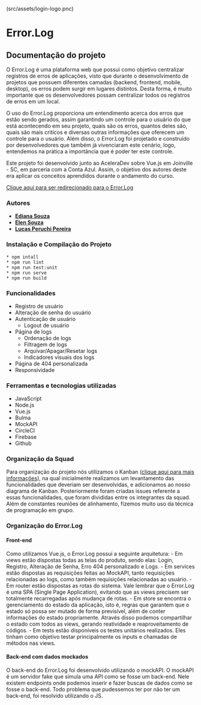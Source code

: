 (src/assets/login-logo.pnc)

# Error.Log

## Documentação do projeto

O Error.Log é uma plataforma web que possui como objetivo centralizar registros de erros de aplicações, visto que durante o desenvolvimento de projetos que possuem diferentes camadas (backend, frontend, mobile, desktop), os erros podem surgir em lugares distintos. Desta forma, é muito importante que os desenvolvedores possam centralizar todos os registros de erros em um local. 

O uso do Error.Log proporciona um entendimento acerca dos erros que estão sendo gerados, assim garantindo um controle para o usuário do que está acontecendo em seu projeto, quais são os erros, quantos deles são, quais são mais critícos e diversas outras informações que oferecem um controle para o usuário. Além disso, o Error.Log foi projetado e construído por desenvolvedores que também já vivenciaram este cenário, logo, entendemos na prática a importância que é poder ter este controle.

Este projeto foi desenvolvido junto ao AceleraDev sobre Vue.js em Joinville - SC, em parceria com a Conta Azul. Assim, o objetivo dos autores deste era aplicar os conceitos aprendidos durante o andamento do curso.

[Clique aqui para ser redirecionado para o Error.Log](https://error-log-system.web.app/)

### Autores

  * **[Ediana Souza](https://github.com/edianassouza)**
  * **[Elen Souza](https://github.com/ElenSouza29)**
  * **[Lucas Peruchi Pereira](https://github.com/PeruchiBR)**

### Instalação e Compilação do Projeto

    * npm intall
    * npm run lint
    * npm run test:unit
    * npm run serve
    * npm run build

### Funcionalidades

- Registro de usuário
- Alteração de senha do usuário
- Autenticação de usuário
    - Logout de usuário
- Página de logs
    - Ordenação de logs
    - Filtragem de logs
    - Arquivar/Apagar/Resetar logs
    - Indicadores visuais dos logs
- Página de 404 personalizada
- Responsividade 

### Ferramentas e tecnologias utilizadas

- JavaScript
- Node.js
- Vue.js
- Bulma
- MockAPI
- CircleCI
- Firebase
- Github

### Organização da Squad

Para organização do projeto nós utilizamos o Kanban ([clique aqui para mais informações](https://github.com/codenation-dev/squad-1-ad-vuejs-contaazul-1/projects/1)), na qual inicialmente realizamos um levantamento das funcionalidades que deveriam ser desenvolvidas, e adicionamos ao nosso diagrama de Kanban. Posteriormente foram criadas issues referente a essas funcionalidades, que foram divididas entre os integrantes da squad. Além de constantes reuniões de alinhamento, fizemos muito uso da técnica de programação em grupo.

### Organização do Error.Log

#### Front-end

Como utilizamos Vue.js, o Error.Log possui a seguinte arquitetura:
    - Em views estão dispostas todas as telas do produto, sendo elas: Login, Registro, Alteração de Senha, Erro 404 personalizado e Logs. 
    - Em services estão dispostas as requisições feitas ao MockAPI, tanto requisições relacionadas ao logs, como também requisições relacionadas ao usuário.
    - Em router estão dispostas as rotas do sistema. Vale lembrar que o Error.Log é uma SPA (Single Page Application), evitando que as views precisem ser totalmente recarregadas após mudança de rotas.
    - Em store se encontra o gerenciamento do estado da aplicação, isto é, regras que garantem que o estado só possa ser mutado de forma previsível, além de conter informações do estado propriamente. Através disso podemos compartilhar o estado com todos as views, gerando reatividade e reaproveitamento de códigos. 
    - Em tests estão disponíveis os testes unitários realizados. Eles tinham como objetivo testar principalmente os inputs e chamadas de métodos nas views. 

#### Back-end com dados mockados

O back-end do Error.Log foi desenvolvido utilizando o mockAPI. O mockAPI é um servidor fake que simula uma API como se fosse um back-end. Nele existem endpoints onde podemos inserir e fazer buscas de dados como se fosse o back-end. Todo problema que pudessemos ter por não ter um back-end, foi resolvido utilizando o JS.
